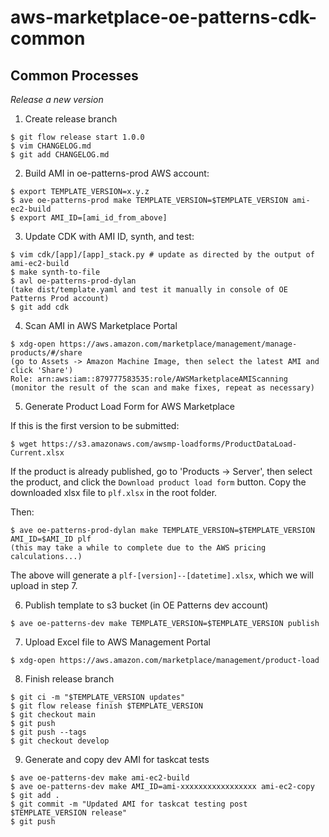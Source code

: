# aws-marketplace-oe-patterns-cdk-common

## Common Processes

*Release a new version*

1. Create release branch

```
$ git flow release start 1.0.0
$ vim CHANGELOG.md
$ git add CHANGELOG.md
```

2. Build AMI in oe-patterns-prod AWS account:

```
$ export TEMPLATE_VERSION=x.y.z
$ ave oe-patterns-prod make TEMPLATE_VERSION=$TEMPLATE_VERSION ami-ec2-build
$ export AMI_ID=[ami_id_from_above]
```

3. Update CDK with AMI ID, synth, and test:

```
$ vim cdk/[app]/[app]_stack.py # update as directed by the output of ami-ec2-build
$ make synth-to-file
$ avl oe-patterns-prod-dylan
(take dist/template.yaml and test it manually in console of OE Patterns Prod account)
$ git add cdk
```

4. Scan AMI in AWS Marketplace Portal

```
$ xdg-open https://aws.amazon.com/marketplace/management/manage-products/#/share
(go to Assets -> Amazon Machine Image, then select the latest AMI and click 'Share')
Role: arn:aws:iam::879777583535:role/AWSMarketplaceAMIScanning
(monitor the result of the scan and make fixes, repeat as necessary)
```

5. Generate Product Load Form for AWS Marketplace

If this is the first version to be submitted:

```
$ wget https://s3.amazonaws.com/awsmp-loadforms/ProductDataLoad-Current.xlsx
```

If the product is already published, go to 'Products -> Server', then select the product, and click the `Download product load form` button. Copy the downloaded xlsx file to `plf.xlsx` in the root folder.

Then:

```
$ ave oe-patterns-prod-dylan make TEMPLATE_VERSION=$TEMPLATE_VERSION AMI_ID=$AMI_ID plf
(this may take a while to complete due to the AWS pricing calculations...)
```

The above will generate a `plf-[version]--[datetime].xlsx`, which we will upload in step 7.

6. Publish template to s3 bucket (in OE Patterns dev account)

```
$ ave oe-patterns-dev make TEMPLATE_VERSION=$TEMPLATE_VERSION publish
```

7. Upload Excel file to AWS Management Portal

```
$ xdg-open https://aws.amazon.com/marketplace/management/product-load
```


8. Finish release branch

```
$ git ci -m "$TEMPLATE_VERSION updates"
$ git flow release finish $TEMPLATE_VERSION
$ git checkout main
$ git push
$ git push --tags
$ git checkout develop
```

9. Generate and copy dev AMI for taskcat tests

```
$ ave oe-patterns-dev make ami-ec2-build
$ ave oe-patterns-dev make AMI_ID=ami-xxxxxxxxxxxxxxxxx ami-ec2-copy
$ git add .
$ git commit -m "Updated AMI for taskcat testing post $TEMPLATE_VERSION release"
$ git push
```
